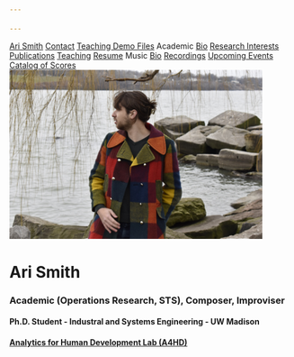 ```yaml
---

---
```


<div class="sidenav">
  <a href="">Ari Smith</a>
  <a href="contact">Contact</a>
  <a href="TeachingDemo" download>Teaching Demo Files</a>
  <atitle href="academic-bio">Academic</atitle>
  <a href="academic-bio"><asub>Bio</asub></a>
  <a href="research-interests"><asub>Research Interests</asub></a>
  <a href="publications"><asub>Publications</asub></a>
  <a href="teaching"><asub>Teaching</asub></a>
  <a href="Ari Smith Resume as of 2022-02-11.pdf" download><asub>Resume</asub></a>
  <atitle>Music</atitle>
  <a href="music-bio"><asub>Bio</asub></a>
  <a href="recordings"><asub>Recordings</asub></a>
  <a href="upcoming"><asub>Upcoming Events</asub></a>
  <a href="catalog-of-works"><asub>Catalog of Scores</asub></a>
</div>

<img src="DSC0289.jpg" width="450" height="300">

# Ari Smith
### Academic (Operations Research, STS), Composer, Improviser
#### Ph.D. Student - Industral and Systems Engineering - UW Madison
#### [Analytics for Human Development Lab (A4HD)](https://a4hd.github.io)
